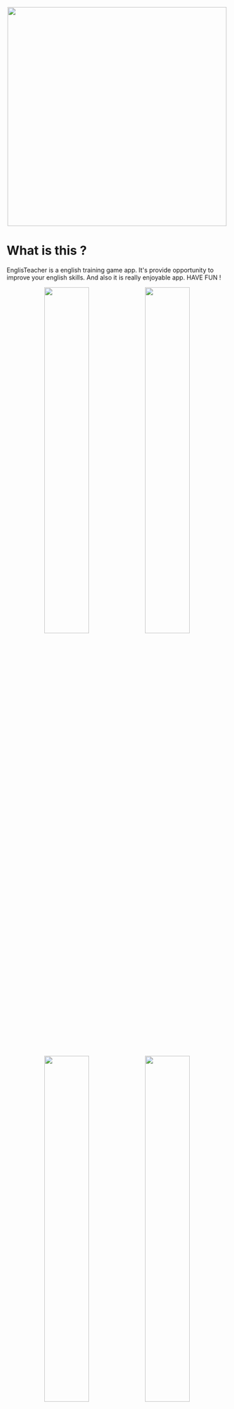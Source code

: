<p align="center">
<img width="500" src="https://user-images.githubusercontent.com/50195250/106266617-b38dba80-6239-11eb-82a2-b36156b68c1a.png">
</p>

# What is this ?

EnglisTeacher is a english training game app. It's provide opportunity to improve your english skills. And also it is really enjoyable app. HAVE FUN !

<p align="center">
<img width="45%" src="https://user-images.githubusercontent.com/50195250/106261864-38c1a100-6233-11eb-887a-aa542e5c8cad.PNG">
<img width="45%" src="https://user-images.githubusercontent.com/50195250/106261868-395a3780-6233-11eb-90bd-27ae04756ce5.png">
<img width="45%" src="https://user-images.githubusercontent.com/50195250/106261869-39f2ce00-6233-11eb-98a2-a425b03290e3.png">
<img width="45%" src="https://user-images.githubusercontent.com/50195250/106261872-39f2ce00-6233-11eb-8684-d7f18c82e59f.png">
</p>

# Getting Started

EnglishTeacher requires [Node.js](https://nodejs.org/) to run.

Install the dependencies and run the project in development or production. 

```shell
$ cd EnglishTeacher
$ npm install
$ npm run dev
      or
$ npm run production
```

# Contents

EnglishTeacher uses a number of open source projects to work properly:

* [VueJS](https://vuejs.org/) - Framework for building user interfaces.
* [Vuetify](https://vuetifyjs.com/) - Vuetify is a Vue UI Library with beautifully handcrafted Material Components.
* [Axios](https://github.com/imcvampire/vue-axios) - For HTTP requests (GET-POST-PUT-DELETE).
* [Vuex](https://vuex.vuejs.org/) - Vuex is a state management pattern + library for Vue.js applications.
* [Vue-Boilerplate](https://github.com/AtakanCSKNDR/Vue-Boilerplate) - Vue-boilerplate is a project infrastructure to quick start.

# Build With Cordova Plugin.

İf you want to create an android apk file, you can use [Cordova](https://www.npmjs.com/package/vue-cli-plugin-cordova)

### Install Cordova Globally

```shell
$ npm install -g cordova # If cordova is not already installed  
```

### Add To EnglishTeacher

```shell
$ cd EnglishTeacher
$ vue add cordova
```

### Usage

```shell
$ npm run cordova-prepare # prepare for build
```

### Build

```shell
$ npm run cordova-serve-android # Development Android 
$ npm run cordova-build-android # Build Android 
$ npm run cordova-build-only-www-android # Build only files to src-cordova 
```
